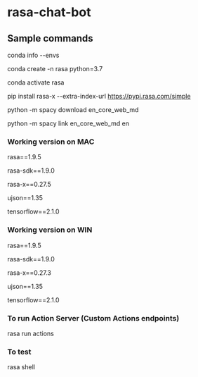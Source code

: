 # rasa-chat-bot

## Sample commands 
conda info --envs

conda create -n rasa python=3.7

conda activate rasa

pip install rasa-x --extra-index-url https://pypi.rasa.com/simple

python -m spacy download en_core_web_md

python -m spacy link en_core_web_md en

### Working version on MAC
rasa==1.9.5

rasa-sdk==1.9.0

rasa-x==0.27.5

ujson==1.35

tensorflow==2.1.0

### Working version on WIN
rasa==1.9.5

rasa-sdk==1.9.0

rasa-x==0.27.3

ujson==1.35

tensorflow==2.1.0

### To run Action Server (Custom Actions endpoints)
rasa run actions

### To test
rasa shell
